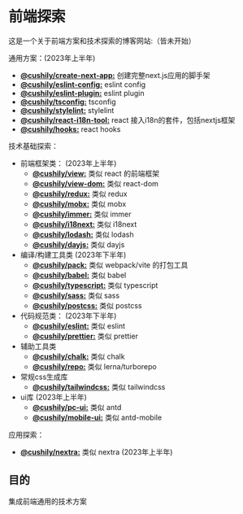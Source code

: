 # 前端探索

这是一个关于前端方案和技术探索的博客网站:（皆未开始）

通用方案：(2023年上半年)

- [**@cushily/create-next-app:**](https://htonlinezone.cn/cna) 创建完整next.js应用的脚手架
- [**@cushily/eslint-config:**](https://htonlinezone.cn/hooks) eslint config
- [**@cushily/eslint-plugin:**](https://htonlinezone.cn/hooks) eslint plugin
- [**@cushily/tsconfig:**](https://htonlinezone.cn/hooks) tsconfig
- [**@cushily/stylelint:**](https://htonlinezone.cn/hooks) stylelint
- [**@cushily/react-i18n-tool:**](https://htonlinezone.cn/i18n) react 接入i18n的套件，包括nextjs框架
- [**@cushily/hooks:**](https://htonlinezone.cn/hooks) react hooks


技术基础探索：

- 前端框架类： (2023年上半年)
  - [**@cushily/view:**](https://htonlinezone.cn/hooks) 类似 react 的前端框架
  - [**@cushily/view-dom:**](https://htonlinezone.cn/hooks) 类似 react-dom
  - [**@cushily/redux:**](https://htonlinezone.cn/hooks) 类似 redux
  - [**@cushily/mobx:**](https://htonlinezone.cn/hooks) 类似 mobx
  - [**@cushily/immer:**](https://htonlinezone.cn/hooks) 类似 immer
  - [**@cushily/i18next:**](https://htonlinezone.cn/hooks) 类似 i18next
  - [**@cushily/lodash:**](https://htonlinezone.cn/hooks) 类似 lodash
  - [**@cushily/dayjs:**](https://htonlinezone.cn/hooks) 类似 dayjs
- 编译/构建工具类 (2023年下半年)
  - [**@cushily/pack:**](https://htonlinezone.cn/hooks) 类似 webpack/vite 的打包工具
  - [**@cushily/babel:**](https://htonlinezone.cn/hooks) 类似 babel
  - [**@cushily/typescript:**](https://htonlinezone.cn/hooks) 类似 typescript
  - [**@cushily/sass:**](https://htonlinezone.cn/hooks) 类似 sass
  - [**@cushily/postcss:**](https://htonlinezone.cn/hooks) 类似 postcss
- 代码规范类： (2023年下半年)
  - [**@cushily/eslint:**](https://htonlinezone.cn/hooks) 类似 eslint
  - [**@cushily/prettier:**](https://htonlinezone.cn/hooks) 类似 prettier
- 辅助工具类
  - [**@cushily/chalk:**](https://htonlinezone.cn/hooks) 类似 chalk
  - [**@cushily/repo:**](https://htonlinezone.cn/hooks) 类似 lerna/turborepo
- 常规css生成库
  - [**@cushily/tailwindcss:**](https://htonlinezone.cn/hooks) 类似 tailwindcss
- ui库 (2023年上半年)
  - [**@cushily/pc-ui:**](https://htonlinezone.cn/hooks) 类似 antd
  - [**@cushily/mobile-ui:**](https://htonlinezone.cn/hooks) 类似 antd-mobile


应用探索：
- [**@cushily/nextra:**](https://htonlinezone.cn/hooks) 类似 nextra (2023年上半年)


## 目的

集成前端通用的技术方案